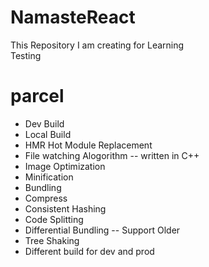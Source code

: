 # NamasteReact

This Repository I am creating for Learning  
Testing

# parcel

- Dev Build
- Local Build
- HMR Hot Module Replacement
- File watching Alogorithm -- written in C++
- Image Optimization
- Minification
- Bundling
- Compress
- Consistent Hashing
- Code Splitting
- Differential Bundling -- Support Older
- Tree Shaking
- Different build for dev and prod
